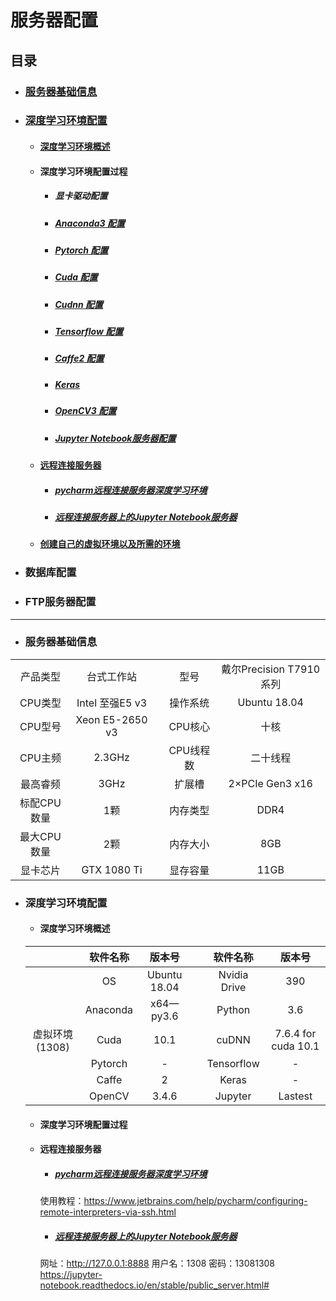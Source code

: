 # 服务器配置
## 目录
* ### [服务器基础信息](https://github.com/JinghuiChan/WYU-Lab-1308/blob/master/Files/%E6%9C%8D%E5%8A%A1%E5%99%A8%E9%85%8D%E7%BD%AE.md#%E6%9C%8D%E5%8A%A1%E5%99%A8%E5%9F%BA%E7%A1%80%E4%BF%A1%E6%81%AF-1)
* ### [深度学习环境配置](https://github.com/JinghuiChan/WYU-Lab-1308/blob/master/Files/%E6%9C%8D%E5%8A%A1%E5%99%A8%E9%85%8D%E7%BD%AE.md#%E6%B7%B1%E5%BA%A6%E5%AD%A6%E4%B9%A0%E7%8E%AF%E5%A2%83%E9%85%8D%E7%BD%AE-1)
   * #### [深度学习环境概述](https://github.com/JinghuiChan/WYU-Lab-1308/blob/master/Files/%E6%9C%8D%E5%8A%A1%E5%99%A8%E9%85%8D%E7%BD%AE.md#%E6%B7%B1%E5%BA%A6%E5%AD%A6%E4%B9%A0%E7%8E%AF%E5%A2%83%E6%A6%82%E8%BF%B0-1)
   * #### 深度学习环境配置过程
      * ##### 显卡驱动配置
      * ##### [Anaconda3 配置](https://github.com/JinghuiChan/WYU-Lab-1308/blob/master/Files/Anaconda%E9%85%8D%E7%BD%AE.md)
      * ##### [Pytorch 配置](https://pytorch.org/get-started/locally/)
      * ##### [Cuda 配置](https://developer.nvidia.com/cuda-downloads)
      * ##### [Cudnn 配置](https://developer.nvidia.com/rdp/cudnn-download)
      * ##### [Tensorflow 配置](https://pytorch.org/get-started/locally/)
      * ##### [Caffe2 配置](http://caffe.berkeleyvision.org/install_apt.html)
      * ##### [Keras](https://keras.io/#installation)
      * ##### [OpenCV3 配置](https://docs.opencv.org/master/d7/d9f/tutorial_linux_install.html)
      * ##### [Jupyter Notebook服务器配置](https://jupyter-notebook.readthedocs.io/en/stable/public_server.html)
   * #### [远程连接服务器](https://github.com/JinghuiChan/WYU-Lab-1308/blob/master/Files/%E6%9C%8D%E5%8A%A1%E5%99%A8%E9%85%8D%E7%BD%AE.md#%E8%BF%9C%E7%A8%8B%E8%BF%9E%E6%8E%A5%E6%9C%8D%E5%8A%A1%E5%99%A8-1)
      * ##### [pycharm远程连接服务器深度学习环境](https://github.com/JinghuiChan/WYU-Lab-1308/blob/master/Files/%E6%9C%8D%E5%8A%A1%E5%99%A8%E9%85%8D%E7%BD%AE.md#pycharm%E8%BF%9C%E7%A8%8B%E8%BF%9E%E6%8E%A5%E6%9C%8D%E5%8A%A1%E5%99%A8%E6%B7%B1%E5%BA%A6%E5%AD%A6%E4%B9%A0%E7%8E%AF%E5%A2%83-1)
      * ##### [远程连接服务器上的Jupyter Notebook服务器](https://github.com/JinghuiChan/WYU-Lab-1308/blob/master/Files/%E6%9C%8D%E5%8A%A1%E5%99%A8%E9%85%8D%E7%BD%AE.md#%E8%BF%9C%E7%A8%8B%E8%BF%9E%E6%8E%A5%E6%9C%8D%E5%8A%A1%E5%99%A8%E4%B8%8A%E7%9A%84jupyter-notebook%E6%9C%8D%E5%8A%A1%E5%99%A8-1)
   * #### [创建自己的虚拟环境以及所需的环境](https://docs.conda.io/projects/conda/en/latest/commands/create.html)
* ### 数据库配置
* ### FTP服务器配置

<hr>

* ### 服务器基础信息

|    |    |    |    |   |
|    :----:    |  :----:  |  :----:  |  :----:  |  :----:  |
|  产品类型  |  台式工作站  |    | 型号   |  戴尔Precision T7910 系列  |
|  CPU类型  |  Intel 至强E5 v3  |    | 操作系统   |  Ubuntu 18.04  |
|  CPU型号  |  Xeon E5-2650 v3  |    | CPU核心   |  十核  |
|  CPU主频  |  2.3GHz  |    | CPU线程数   |  二十线程  |
|  最高睿频  |  3GHz  |    | 扩展槽   |  2×PCIe Gen3 x16  |
|  标配CPU数量  |  1颗  |    | 内存类型   |  DDR4  |
|  最大CPU数量  |  2颗  |    | 内存大小   |  8GB  |
|  显卡芯片  |  GTX 1080 Ti |    | 显存容量   |  11GB  |


* ### 深度学习环境配置
   * #### 深度学习环境概述
   |                |  软件名称  | 版本号   |    | 软件名称   | 版本号  |
   |     :----:     |   :----:    |  :----:  |  :----:  |  :----:  |  :----:  |
   |                |  OS  |  Ubuntu 18.04  |    | Nvidia Drive   |  390  |
   |                |  Anaconda  |  x64—py3.6  |    | Python   |  3.6  |
   | 虚拟环境(1308)  |  Cuda  |  10.1  |    | cuDNN   |  7.6.4 for cuda 10.1  |
   |                |  Pytorch  |  -  |    | Tensorflow   |  -  |
   |                |  Caffe  |  2  |    | Keras   |  -  |
   |                |  OpenCV  |  3.4.6  |    | Jupyter   |  Lastest  |

    * #### 深度学习环境配置过程
    * #### 远程连接服务器
        * ##### [pycharm远程连接服务器深度学习环境](https://www.jetbrains.com/help/pycharm/configuring-remote-interpreters-via-ssh.html)
        使用教程：https://www.jetbrains.com/help/pycharm/configuring-remote-interpreters-via-ssh.html
        * ##### [远程连接服务器上的Jupyter Notebook服务器](https://jupyter-notebook.readthedocs.io/en/stable/public_server.html#)
        网址：http://127.0.0.1:8888
        用户名：1308
        密码：13081308   
        https://jupyter-notebook.readthedocs.io/en/stable/public_server.html#   

            
    
        
        